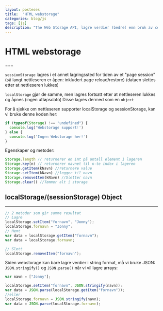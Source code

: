 ```yaml
---
layout: posteses
title:  "HTML webstorage"
categories: blog/js
tags: [js]
description: "The Web Storage API, lagre verdier (bedre) enn bruk av cookies lokalt i nettleseren."
---
```


HTML webstorage
======
===

`sessionStorage` lagres i et annet lagringssted for tiden av et "page session" (så langt nettleseren er åpen: inkludert page reload/restore) (dataen slettes etter at nettleseren lukkes)

`localStorage` gjør de samme, men lagres fortsatt etter at nettleseren lukkes og åpnes (ingen utløpsdato)
Disse lagres dermed som en `object`

For å sjekke om nettleseren supporter localStorage og sessionStorage, kan vi bruke denne koden her:
```javascript
if (typeof(Storage) !== "undefined") {
  console.log('Webstorage support!')
} else {
  console.log('Ingen Webstorage her!')
}
```
Egenskaper og metoder:
```javascript
Storage.length // returnerer en int på antall element i lageren
Storage.key(n) // returnerer navnet til n-te index i lageren
Storage.getItem(kNavn) //returnere value
Storage.setItem(kNavn) //legger til navn
Storage.removeItem(kNavn) //Sletter navn
Storage.clear() //Tømmer alt i storage
```

localStorage/(sessionStorage) Object
------
---
```javascript
// 2 metoder som gir samme resultat
// Lagre
localStorage.setItem("fornavn", "Jonny");
localStorage.fornavn = "Jonny";
// Hent
var data = localStorage.getItem("fornavn");
var data = localStorage.fornavn;

// Slett
localStorage.removeItem("fornavn");
```

Siden webstorage kan bare lagre verdier i string format, må vi bruke JSON: `JSON.stringify()` og `JSON.parse()` når vi vil lagre arrays:
```javascript
var navn = ["Jonny"];

localStorage.setItem("fornavn", JSON.stringify(navn));
var data = JSON.parse(localStorage.getItem("fornavn"));
//eller
localStorage.fornavn = JSON.stringify(navn);
var data = JSON.parse(localStorage.fornavn);
```
